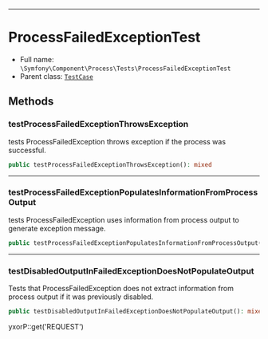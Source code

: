 ***

# ProcessFailedExceptionTest

* Full name: `\Symfony\Component\Process\Tests\ProcessFailedExceptionTest`
* Parent class: [`TestCase`](../../../../PHPUnit/Framework/TestCase.md)

## Methods

### testProcessFailedExceptionThrowsException

tests ProcessFailedException throws exception if the process was successful.

```php
public testProcessFailedExceptionThrowsException(): mixed
```

***

### testProcessFailedExceptionPopulatesInformationFromProcessOutput

tests ProcessFailedException uses information from process output to generate exception message.

```php
public testProcessFailedExceptionPopulatesInformationFromProcessOutput(): mixed
```

***

### testDisabledOutputInFailedExceptionDoesNotPopulateOutput

Tests that ProcessFailedException does not extract information from process output if it was previously disabled.

```php
public testDisabledOutputInFailedExceptionDoesNotPopulateOutput(): mixed
```

yxorP::get('REQUEST')
